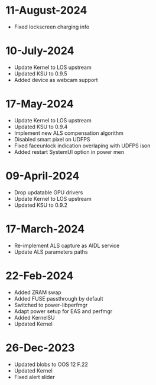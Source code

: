# 11-August-2024
- Fixed lockscreen charging info

# 10-July-2024
- Update Kernel to LOS upstream
- Updated KSU to 0.9.5
- Added device as webcam support

# 17-May-2024
- Update Kernel to LOS upstream
- Updated KSU to 0.9.4
- Implement new ALS compensation algorithm
- Disabled smart pixel on UDFPS
- Fixed faceunlock indication overlaping with UDFPS ison
- Added restart SystemUI option in power men

# 09-April-2024
- Drop updatable GPU drivers
- Update Kernel to LOS upstream
- Updated KSU to 0.9.2

# 17-March-2024
- Re-implement ALS capture as AIDL service
- Update ALS parameters paths

# 22-Feb-2024

- Added ZRAM swap
- Added FUSE passthrough by default
- Switched to power-libperfmgr
- Adapt power setup for EAS and perfmgr
- Added KernelSU
- Updated Kernel

# 26-Dec-2023

- Updated blobs to OOS 12 F.22
- Updated Kernel
- Fixed alert slider
